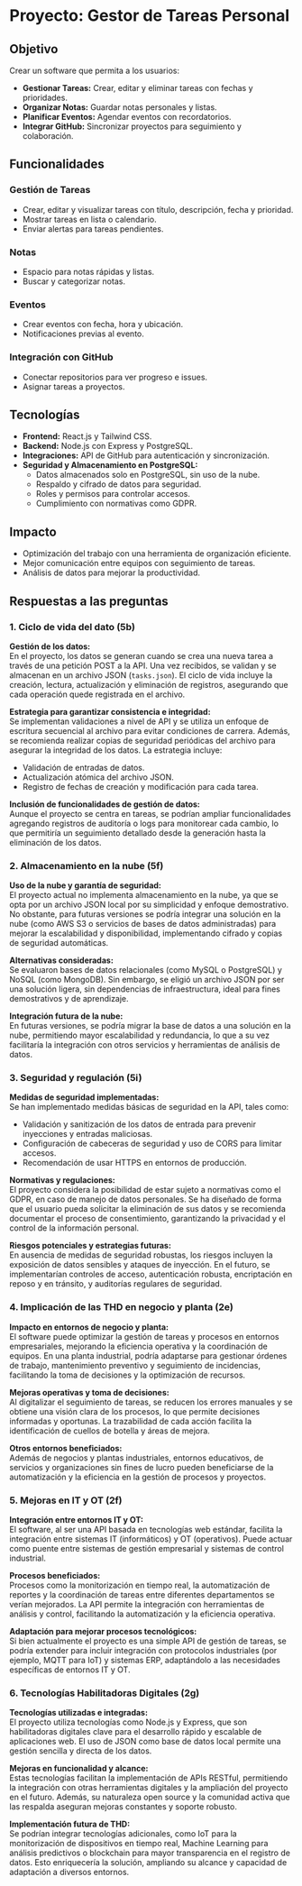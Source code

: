 # Proyecto: Gestor de Tareas Personal

## Objetivo

Crear un software que permita a los usuarios:

- **Gestionar Tareas:** Crear, editar y eliminar tareas con fechas y prioridades.
- **Organizar Notas:** Guardar notas personales y listas.
- **Planificar Eventos:** Agendar eventos con recordatorios.
- **Integrar GitHub:** Sincronizar proyectos para seguimiento y colaboración.

## Funcionalidades

### Gestión de Tareas

- Crear, editar y visualizar tareas con título, descripción, fecha y prioridad.
- Mostrar tareas en lista o calendario.
- Enviar alertas para tareas pendientes.

### Notas

- Espacio para notas rápidas y listas.
- Buscar y categorizar notas.

### Eventos

- Crear eventos con fecha, hora y ubicación.
- Notificaciones previas al evento.

### Integración con GitHub

- Conectar repositorios para ver progreso e issues.
- Asignar tareas a proyectos.

## Tecnologías

- **Frontend:** React.js y Tailwind CSS.
- **Backend:** Node.js con Express y PostgreSQL.
- **Integraciones:** API de GitHub para autenticación y sincronización.
- **Seguridad y Almacenamiento en PostgreSQL:**
  - Datos almacenados solo en PostgreSQL, sin uso de la nube.
  - Respaldo y cifrado de datos para seguridad.
  - Roles y permisos para controlar accesos.
  - Cumplimiento con normativas como GDPR.

## Impacto

- Optimización del trabajo con una herramienta de organización eficiente.
- Mejor comunicación entre equipos con seguimiento de tareas.
- Análisis de datos para mejorar la productividad.

## Respuestas a las preguntas

### 1. Ciclo de vida del dato (5b)

**Gestión de los datos:**  
En el proyecto, los datos se generan cuando se crea una nueva tarea a través de una petición POST a la API. Una vez recibidos, se validan y se almacenan en un archivo JSON (`tasks.json`). El ciclo de vida incluye la creación, lectura, actualización y eliminación de registros, asegurando que cada operación quede registrada en el archivo.

**Estrategia para garantizar consistencia e integridad:**  
Se implementan validaciones a nivel de API y se utiliza un enfoque de escritura secuencial al archivo para evitar condiciones de carrera. Además, se recomienda realizar copias de seguridad periódicas del archivo para asegurar la integridad de los datos. La estrategia incluye:
- Validación de entradas de datos.
- Actualización atómica del archivo JSON.
- Registro de fechas de creación y modificación para cada tarea.

**Inclusión de funcionalidades de gestión de datos:**  
Aunque el proyecto se centra en tareas, se podrían ampliar funcionalidades agregando registros de auditoría o logs para monitorear cada cambio, lo que permitiría un seguimiento detallado desde la generación hasta la eliminación de los datos.

### 2. Almacenamiento en la nube (5f)

**Uso de la nube y garantía de seguridad:**  
El proyecto actual no implementa almacenamiento en la nube, ya que se opta por un archivo JSON local por su simplicidad y enfoque demostrativo. No obstante, para futuras versiones se podría integrar una solución en la nube (como AWS S3 o servicios de bases de datos administradas) para mejorar la escalabilidad y disponibilidad, implementando cifrado y copias de seguridad automáticas.

**Alternativas consideradas:**  
Se evaluaron bases de datos relacionales (como MySQL o PostgreSQL) y NoSQL (como MongoDB). Sin embargo, se eligió un archivo JSON por ser una solución ligera, sin dependencias de infraestructura, ideal para fines demostrativos y de aprendizaje.

**Integración futura de la nube:**  
En futuras versiones, se podría migrar la base de datos a una solución en la nube, permitiendo mayor escalabilidad y redundancia, lo que a su vez facilitaría la integración con otros servicios y herramientas de análisis de datos.

### 3. Seguridad y regulación (5i)

**Medidas de seguridad implementadas:**  
Se han implementado medidas básicas de seguridad en la API, tales como:
- Validación y sanitización de los datos de entrada para prevenir inyecciones y entradas maliciosas.
- Configuración de cabeceras de seguridad y uso de CORS para limitar accesos.
- Recomendación de usar HTTPS en entornos de producción.

**Normativas y regulaciones:**  
El proyecto considera la posibilidad de estar sujeto a normativas como el GDPR, en caso de manejo de datos personales. Se ha diseñado de forma que el usuario pueda solicitar la eliminación de sus datos y se recomienda documentar el proceso de consentimiento, garantizando la privacidad y el control de la información personal.

**Riesgos potenciales y estrategias futuras:**  
En ausencia de medidas de seguridad robustas, los riesgos incluyen la exposición de datos sensibles y ataques de inyección. En el futuro, se implementarían controles de acceso, autenticación robusta, encriptación en reposo y en tránsito, y auditorías regulares de seguridad.

### 4. Implicación de las THD en negocio y planta (2e)

**Impacto en entornos de negocio y planta:**  
El software puede optimizar la gestión de tareas y procesos en entornos empresariales, mejorando la eficiencia operativa y la coordinación de equipos. En una planta industrial, podría adaptarse para gestionar órdenes de trabajo, mantenimiento preventivo y seguimiento de incidencias, facilitando la toma de decisiones y la optimización de recursos.

**Mejoras operativas y toma de decisiones:**  
Al digitalizar el seguimiento de tareas, se reducen los errores manuales y se obtiene una visión clara de los procesos, lo que permite decisiones informadas y oportunas. La trazabilidad de cada acción facilita la identificación de cuellos de botella y áreas de mejora.

**Otros entornos beneficiados:**  
Además de negocios y plantas industriales, entornos educativos, de servicios y organizaciones sin fines de lucro pueden beneficiarse de la automatización y la eficiencia en la gestión de procesos y proyectos.

### 5. Mejoras en IT y OT (2f)

**Integración entre entornos IT y OT:**  
El software, al ser una API basada en tecnologías web estándar, facilita la integración entre sistemas IT (informáticos) y OT (operativos). Puede actuar como puente entre sistemas de gestión empresarial y sistemas de control industrial.

**Procesos beneficiados:**  
Procesos como la monitorización en tiempo real, la automatización de reportes y la coordinación de tareas entre diferentes departamentos se verían mejorados. La API permite la integración con herramientas de análisis y control, facilitando la automatización y la eficiencia operativa.

**Adaptación para mejorar procesos tecnológicos:**  
Si bien actualmente el proyecto es una simple API de gestión de tareas, se podría extender para incluir integración con protocolos industriales (por ejemplo, MQTT para IoT) y sistemas ERP, adaptándolo a las necesidades específicas de entornos IT y OT.

### 6. Tecnologías Habilitadoras Digitales (2g)

**Tecnologías utilizadas e integradas:**  
El proyecto utiliza tecnologías como Node.js y Express, que son habilitadoras digitales clave para el desarrollo rápido y escalable de aplicaciones web. El uso de JSON como base de datos local permite una gestión sencilla y directa de los datos.

**Mejoras en funcionalidad y alcance:**  
Estas tecnologías facilitan la implementación de APIs RESTful, permitiendo la integración con otras herramientas digitales y la ampliación del proyecto en el futuro. Además, su naturaleza open source y la comunidad activa que las respalda aseguran mejoras constantes y soporte robusto.

**Implementación futura de THD:**  
Se podrían integrar tecnologías adicionales, como IoT para la monitorización de dispositivos en tiempo real, Machine Learning para análisis predictivos o blockchain para mayor transparencia en el registro de datos. Esto enriquecería la solución, ampliando su alcance y capacidad de adaptación a diversos entornos.
